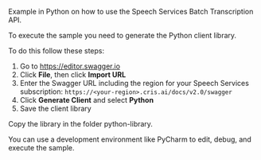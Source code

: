 Example in Python on how to use the Speech Services Batch Transcription API.

To execute the sample you need to generate the Python client library.

To do this follow these steps:

1. Go to https://editor.swagger.io
2. Click **File**, then click **Import URL**
3. Enter the Swagger URL including the region for your Speech Services subscription: `https://<your-region>.cris.ai/docs/v2.0/swagger`
4. Click **Generate Client** and select **Python**
5. Save the client library

Copy the library in the folder python-library.

You can use a development environment like PyCharm to edit, debug, and execute the sample.
